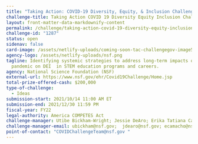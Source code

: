 ```yaml
---
title: "Taking Action: COVID-19 Diversity, Equity, & Inclusion Challenge"
challenge-title: Taking Action COVID 19 Diversity Equity Inclusion Challenge
layout: front-matter-data-markdownify-content
permalink: /challenge/taking-action-covid-19-diversity-equity-inclusion-challenge/
challenge-id: "1287"
status: open
sidenav: false
card-image: /assets/netlify-uploads/coming-soon-tac-challengegov-image5.png
agency-logo: /assets/netlify-uploads/nsf.png
tagline: Identifying systemic strategies to address long-term impacts of the
  pandemic on DEI  in STEM education programs and careers.
agency: National Science Foundation (NSF)
external-url: https://www.nsf.gov/ehr/Covid19Challenge/Home.jsp
total-prize-offered-cash: $200,000
type-of-challenge:
  - Ideas
submission-start: 2021/10/14 11:00 AM ET
submission-end: 2021/12/30 11:59 PM
fiscal-year: FY22
legal-authority: America COMPETES Act
challenge-manager: Utibe Bickham-Wright; Jessie DeAro; Erika Tatiana Camacho
challenge-manager-email: ubickham@nsf.gov;  jdearo@nsf.gov; ecamacho@nsf.gov
point-of-contact: "COVIDChallengeTeam@nsf.gov "
---
```

